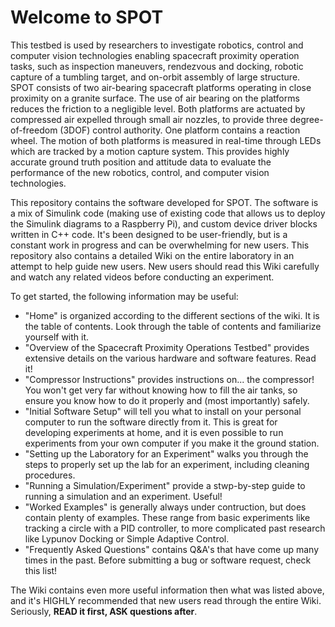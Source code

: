 # Welcome to SPOT

This testbed is used by researchers to investigate robotics, control and computer vision technologies enabling spacecraft proximity operation tasks, such as inspection maneuvers, rendezvous and docking, robotic capture of a tumbling target, and on-orbit assembly of large structure. SPOT consists of two air-bearing spacecraft platforms operating in close proximity on a granite surface. The use of air bearing on the platforms reduces the friction to a negligible level. Both platforms are actuated by compressed air expelled through small air nozzles, to provide three degree-of-freedom (3DOF) control authority. One platform contains a reaction wheel. The motion of both platforms is measured in real-time through LEDs which are tracked by a motion capture system. This provides highly accurate ground truth position and attitude data to evaluate the performance of the new robotics, control, and computer vision technologies.

This repository contains the software developed for SPOT. The software is a mix of Simulink code (making use of existing code that allows us to deploy the Simulink diagrams to a Raspberry Pi), and custom device driver blocks written in C++ code. It's been designed to be user-friendly, but is a constant work in progress and can be overwhelming for new users. This repository also contains a detailed Wiki on the entire laboratory in an attempt to help guide new users. New users should read this Wiki carefully and watch any related videos before conducting an experiment. 

To get started, the following information may be useful:
  - "Home" is organized according to the different sections of the wiki. It is the table of contents. Look through the table of contents and familiarize yourself with it.
  - "Overview of the Spacecraft Proximity Operations Testbed" provides extensive details on the various hardware and software features. Read it!
  - "Compressor Instructions" provides instructions on... the compressor! You won't get very far without knowing how to fill the air tanks, so ensure you know how to do it properly and (most importantly) safely.
  - "Initial Software Setup" will tell you what to install on your personal computer to run the software directly from it. This is great for developing experiments at home, and it is even possible to run experiments from your own computer if you make it the ground station.
  - "Setting up the Laboratory for an Experiment" walks you through the steps to properly set up the lab for an experiment, including cleaning procedures.
  - "Running a Simulation/Experiment" provide a stwp-by-step guide to running a simulation and an experiment. Useful!
  - "Worked Examples" is generally always under contruction, but does contain plenty of examples. These range from basic experiments like tracking a circle with a PID controller, to more complicated past research like Lypunov Docking or Simple Adaptive Control.
  - "Frequently Asked Questions" contains Q&A's that have come up many times in the past. Before submitting a bug or software request, check this list!

The Wiki contains even more useful information then what was listed above, and it's HIGHLY recommended that new users read through the entire Wiki. Seriously, **READ it first, ASK questions after**.

